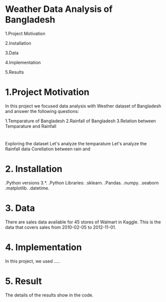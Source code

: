 # Weather Data Analysis of Bangladesh

1.Project Motivation 

2.Installation 

3.Data 

4.Implementation

5.Results 

# 1.Project Motivation
In this project we focused data analysis with Westher  dataset of Bangladesh and answer the following questions:

1.Temparature of Bangladesh
2.Rainfall of Bangladesh
3.Relation between Temparature and Rainfall
#
Exploring the dataset
Let's analyze the temparature
Let's analyze the Rainfall data
Corellation between rain and
#
# 2. Installation
.Python versions 3.*.
.Python Libraries:
.sklearn.
.Pandas.
.numpy.
.seaborn
.matplotlib.
.datetime.
#
# 3. Data
There are sales data available for 45 stores of Walmart in Kaggle. This is the data that covers sales from 2010-02-05 to 2012-11-01.
#
# 4. Implementation
In this project, we used .....
#
# 5. Result
The details of the results show in the code.
